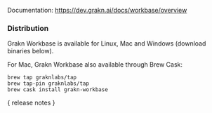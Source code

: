 Documentation: https://dev.grakn.ai/docs/workbase/overview

### Distribution

Grakn Workbase is available for Linux, Mac and Windows (download binaries below). 

For Mac, Grakn Workbase also available through Brew Cask:
```
brew tap graknlabs/tap
brew tap-pin graknlabs/tap
brew cask install grakn-workbase
```

{ release notes }